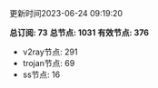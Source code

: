 更新时间2023-06-24 09:19:20

**总订阅: 73**
**总节点: 1031**
**有效节点: 376**
- v2ray节点: 291
- trojan节点: 69
- ss节点: 16
